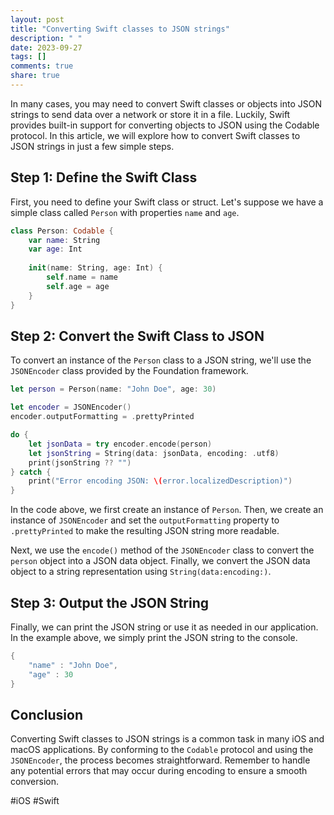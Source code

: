 ```yaml
---
layout: post
title: "Converting Swift classes to JSON strings"
description: " "
date: 2023-09-27
tags: []
comments: true
share: true
---
```


In many cases, you may need to convert Swift classes or objects into JSON strings to send data over a network or store it in a file. Luckily, Swift provides built-in support for converting objects to JSON using the Codable protocol. In this article, we will explore how to convert Swift classes to JSON strings in just a few simple steps.

## Step 1: Define the Swift Class

First, you need to define your Swift class or struct. Let's suppose we have a simple class called `Person` with properties `name` and `age`.

```swift
class Person: Codable {
    var name: String
    var age: Int
    
    init(name: String, age: Int) {
        self.name = name
        self.age = age
    }
}
```

## Step 2: Convert the Swift Class to JSON

To convert an instance of the `Person` class to a JSON string, we'll use the `JSONEncoder` class provided by the Foundation framework.

```swift
let person = Person(name: "John Doe", age: 30)

let encoder = JSONEncoder()
encoder.outputFormatting = .prettyPrinted

do {
    let jsonData = try encoder.encode(person)
    let jsonString = String(data: jsonData, encoding: .utf8)
    print(jsonString ?? "")
} catch {
    print("Error encoding JSON: \(error.localizedDescription)")
}
```

In the code above, we first create an instance of `Person`. Then, we create an instance of `JSONEncoder` and set the `outputFormatting` property to `.prettyPrinted` to make the resulting JSON string more readable.

Next, we use the `encode()` method of the `JSONEncoder` class to convert the `person` object into a JSON data object. Finally, we convert the JSON data object to a string representation using `String(data:encoding:)`.

## Step 3: Output the JSON String

Finally, we can print the JSON string or use it as needed in our application. In the example above, we simply print the JSON string to the console.

```swift
{
    "name" : "John Doe",
    "age" : 30
}
```

## Conclusion

Converting Swift classes to JSON strings is a common task in many iOS and macOS applications. By conforming to the `Codable` protocol and using the `JSONEncoder`, the process becomes straightforward. Remember to handle any potential errors that may occur during encoding to ensure a smooth conversion.

#iOS #Swift